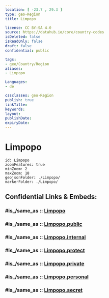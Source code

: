 ```yaml
---
location: [ -23.7 , 29.3 ] 
type: geo-Region
title: Limpopo

license: CC BY-SA 4.0
source: https://datahub.io/core/country-codes
isDeleted: false
isReadOnly: false
draft: false
confidential: public

tags:
- geo/Country/Region
aliases:
- Limpopo

Languages:
- de

cssclasses: geo-Region
publish: true
linkTitle: 
keywords: 
layout: 
publishDate: 
expiryDate: 
---
```


# Limpopo

```leaflet
id: Limpopo
zoomFeatures: true 
minZoom: 2 
maxZoom: 18
geojsonFolder: ./Limpopo/
markerFolder: ./Limpopo/
```


## Confidential Links & Embeds: 

### #is_/same_as :: [Limpopo](/_Standards/Earth/Continent/Africa/Africa~South/South_Africa/provinces~South_Africa/Limpopo.md) 

### #is_/same_as :: [Limpopo.public](/_public/Earth/Continent/Africa/Africa~South/South_Africa/provinces~South_Africa/Limpopo.public.md) 

### #is_/same_as :: [Limpopo.internal](/_internal/Earth/Continent/Africa/Africa~South/South_Africa/provinces~South_Africa/Limpopo.internal.md) 

### #is_/same_as :: [Limpopo.protect](/_protect/Earth/Continent/Africa/Africa~South/South_Africa/provinces~South_Africa/Limpopo.protect.md) 

### #is_/same_as :: [Limpopo.private](/_private/Earth/Continent/Africa/Africa~South/South_Africa/provinces~South_Africa/Limpopo.private.md) 

### #is_/same_as :: [Limpopo.personal](/_personal/Earth/Continent/Africa/Africa~South/South_Africa/provinces~South_Africa/Limpopo.personal.md) 

### #is_/same_as :: [Limpopo.secret](/_secret/Earth/Continent/Africa/Africa~South/South_Africa/provinces~South_Africa/Limpopo.secret.md)

